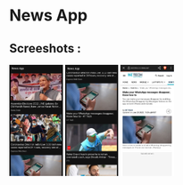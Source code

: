# News App

## Screeshots :

<img src="screenshots/news1.jpg" height="200px">
<img src="screenshots/news2.jpg" height="200px">
<img src="screenshots/news3.jpg" height="200px">

